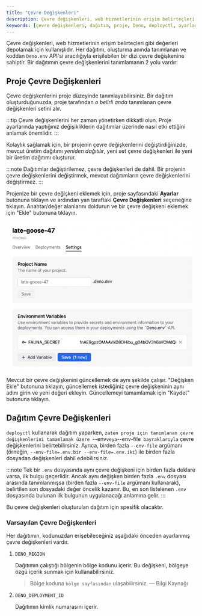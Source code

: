 ```yaml
---
title: "Çevre Değişkenleri"
description: Çevre değişkenleri, web hizmetlerinin erişim belirteçleri gibi değerleri depolamak için kullanılır. Her dağıtım, oluşturma anında tanımlanan çevre değişkenlerine sahiptir ve bu içerik bu değişkenleri nasıl yöneteceğinizi açıklar.
keywords: [çevre değişkenleri, dağıtım, proje, Deno, deployctl, ayarlar]
---
```


Çevre değişkenleri, web hizmetlerinin erişim belirteçleri gibi değerleri depolamak için kullanışlıdır. Her dağıtım, oluşturma anında tanımlanan ve koddan `Deno.env` API'si aracılığıyla erişilebilen bir dizi çevre değişkenine sahiptir. Bir dağıtımın çevre değişkenlerini tanımlamanın 2 yolu vardır:

## Proje Çevre Değişkenleri

Çevre değişkenlerini proje düzeyinde tanımlayabilirsiniz. Bir dağıtım oluşturduğunuzda, proje tarafından _o belirli anda_ tanımlanan çevre değişkenleri setini alır.

:::tip
Çevre değişkenlerini her zaman yönetirken dikkatli olun. Proje ayarlarında yaptığınız değişikliklerin dağıtımlar üzerinde nasıl etki ettiğini anlamak önemlidir.
:::

Kolaylık sağlamak için, bir projenin çevre değişkenlerini değiştirdiğinizde, mevcut üretim dağıtımı _yeniden dağıtılır_, yeni set çevre değişkenleri ile yeni bir üretim dağıtımı oluşturur.

:::note
Dağıtımlar değiştirilemez, çevre değişkenleri de dahil. Bir projenin çevre değişkenlerini değiştirmek, mevcut dağıtımların çevre değişkenlerini değiştirmez.
:::

Projenize bir çevre değişkeni eklemek için, proje sayfasındaki **Ayarlar** butonuna tıklayın ve ardından yan taraftaki **Çevre Değişkenleri** seçeneğine tıklayın. Anahtar/değer alanlarını doldurun ve bir çevre değişkeni eklemek için "Ekle" butonuna tıklayın.

![environment_variable](../../../images/cikti/denoland/deploy/docs-images/fauna2.png)

Mevcut bir çevre değişkenini güncellemek de aynı şekilde çalışır. "Değişken Ekle" butonuna tıklayın, güncellemek istediğiniz çevre değişkeninin aynı adını girin ve yeni değeri ekleyin. Güncellemeyi tamamlamak için "Kaydet" butonuna tıklayın.

## Dağıtım Çevre Değişkenleri

`deployctl` kullanarak dağıtım yaparken, `zaten proje için tanımlanan çevre değişkenlerini tamamlamak üzere `--env` veya `--env-file` bayraklarıyla` çevre değişkenlerini belirtebilirsiniz. Ayrıca, birden fazla `--env-file` argümanı (örneğin, `--env-file=.env.bir --env-file=.env.iki`) ile birden fazla dosyadan değişkenleri dahil edebilirsiniz.

:::note
Tek bir `.env` dosyasında aynı çevre değişkeni için birden fazla deklare varsa, ilk bulgu geçerlidir. Ancak aynı değişken birden fazla `.env` dosyası arasında tanımlanmışsa (birden fazla `--env-file` argümanı kullanarak), belirtilen son dosyadaki değer öncelik kazanır. Bu, en son listelenen `.env` dosyasında bulunan ilk bulgunun uygulanacağı anlamına gelir.
:::

Bu çevre değişkenleri oluşturulan dağıtım için spesifik olacaktır.

### Varsayılan Çevre Değişkenleri

Her dağıtımın, kodunuzdan erişebileceğiniz aşağıdaki önceden ayarlanmış çevre değişkenleri vardır.

1. `DENO_REGION`
   
   Dağıtımın çalıştığı bölgenin bölge kodunu içerir. Bu değişkeni, bölgeye özgü içerik sunmak için kullanabilirsiniz.

   > Bölge koduna `bölge sayfasından` ulaşabilirsiniz.
   — Bilgi Kaynağı

2. `DENO_DEPLOYMENT_ID`
   
   Dağıtımın kimlik numarasını içerir.